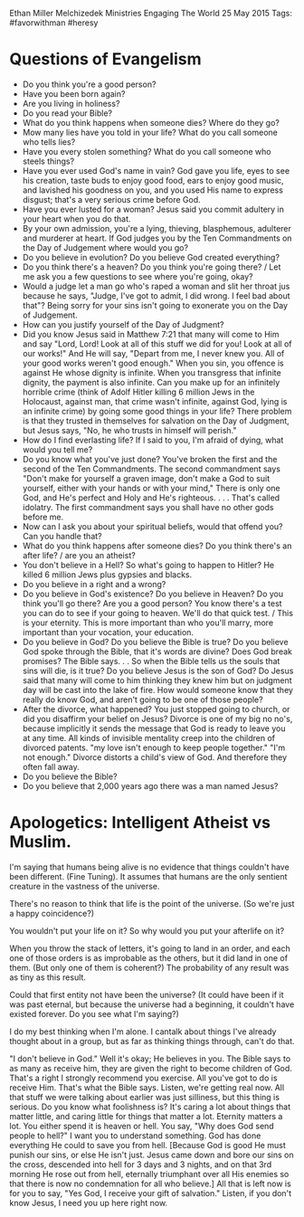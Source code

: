 Ethan Miller
Melchizedek Ministries
Engaging The World
25 May 2015
Tags: #favorwithman #heresy

# Questions of Evangelism

* Do you think you're a good person?
* Have you been born again?
* Are you living in holiness?
* Do you read your Bible?
* What do you think happens when someone dies? Where do they go?
* Mow many lies have you told in your life? What do you call someone who tells lies?
* Have you every stolen something? What do you call someone who steels things?
* Have you ever used God's name in vain? God gave you life, eyes to see his creation, taste buds to enjoy good food, ears to enjoy good music, and lavished his goodness on you, and you used His name to express disgust; that's a very serious crime before God.
* Have you ever lusted for a woman? Jesus said you commit adultery in your heart when you do that.
* By your own admission, you're a lying, thieving, blasphemous, adulterer and murderer at heart. If God judges you by the Ten Commandments on the Day of Judgement where would you go?
* Do you believe in evolution? Do you believe God created everything?
* Do you think there's a heaven? Do you think you're going there? / Let me ask you a few questions to see where you're going, okay?
* Would a judge let a man go who's raped a woman and slit her throat jus because he says, "Judge, I've got to admit, I did wrong. I feel bad about that"? Being sorry for your sins isn't going to exonerate you on the Day of Judgement.
* How can you justify yourself of the Day of Judgment?
* Did you know Jesus said in Matthew 7:21 that many will come to Him and say "Lord, Lord! Look at all of this stuff we did for you! Look at all of our works!" And He will say, "Depart from me, I never knew you. All of your good works weren't good enough." When you sin, you offence is against He whose dignity is infinite. When you transgress that infinite dignity, the payment is also infinite. Can you make up for an infinitely horrible crime (think of Adolf Hitler killing 6 million Jews in the Holocaust, against man, that crime wasn't infinite, against God, lying is an infinite crime) by going some good things in your life? There problem is that they trusted in themselves for salvation on the Day of Judgment, but Jesus says, "No, he who trusts in himself will perish."
* How do I find everlasting life? If I said to you, I'm afraid of dying, what would you tell me?
* Do you know what you've just done? You've broken the first and the second of the Ten Commandments. The second commandment says "Don't make for yourself a graven image, don't make a God to suit yourself, either with your hands or with your mind," There is only one God, and He's perfect and Holy and He's righteous. . . . That's called idolatry. The first commandment says you shall have no other gods before me.
* Now can I ask you about your spiritual beliefs, would that offend you? Can you handle that?
* What do you think happens after someone dies? Do you think there's an after life? / are you an atheist?
* You don't believe in a Hell? So what's going to happen to Hitler? He killed 6 million Jews plus gypsies and blacks.
* Do you believe in a right and a wrong?
* Do you believe in God's existence? Do you believe in Heaven? Do you think you'll go there? Are you a good person? You know there's a test you can do to see if your going to heaven. We'll do that quick test. / This is your eternity. This is more important than who you'll marry, more important than your vocation, your education.
* Do you believe in God? Do you believe the Bible is true? Do you believe God spoke through the Bible, that it's words are divine? Does God break promises? The Bible says. . . So when the Bible tells us the souls that sins will die, is it true? Do you believe Jesus is the son of God? Do Jesus said that many will come to him thinking they knew him but on judgment day will be cast into the lake of fire. How would someone know that they really do know God, and aren't going to be one of those people?
* After the divorce, what happened? You just stopped going to church, or did you disaffirm your belief on Jesus? Divorce is one of my big no no's, because implicitly it sends the message that God is ready to leave you at any time. All kinds of invisible mentality creep into the children of divorced patents. "my love isn't enough to keep people together." "I'm not enough." Divorce distorts a child's view of God. And therefore they often fall away.
* Do you believe the Bible?
* Do you believe that 2,000 years ago there was a man named Jesus?

# Apologetics: Intelligent Atheist vs Muslim.

I'm saying that humans being alive is no evidence that things couldn't have been different. (Fine Tuning). It assumes that humans are the only sentient creature in the vastness of the universe.

There's no reason to think that life is the point of the universe. (So we're just a happy coincidence?)

You wouldn't put your life on it? So why would you put your afterlife on it?

When you throw the stack of letters, it's going to land in an order, and each one of those orders is as improbable as the others, but it did land in one of them. (But only one of them is coherent?) The probability of any result was as tiny as this result.

Could that first entity not have been the universe? (It could have been if it was past eternal, but because the universe had a beginning, it couldn't have existed forever. Do you see what I'm saying?)

I do my best thinking when I'm alone. I cantalk about things I've already thought about in a group, but as far as thinking things through, can't do that.

"I don't believe in God." Well it's okay; He believes in you. The Bible says to as many as receive him, they are given the right to become children of God. That's a right I strongly recommend you exercise. All you've got to do is receive Him. That's what the Bible says. Listen, we're getting real now. All that stuff we were talking about earlier was just silliness, but this thing is serious. Do you know what foolishness is? It's caring a lot about things that matter little, and caring little for things that matter a lot. Eternity matters a lot. You either spend it is heaven or hell. You say, "Why does God send people to hell?" I want you to understand something. God has done everything He could to save you from hell. \[Because God is good He must punish our sins, or else He isn't just. Jesus came down and bore our sins on the cross, descended into hell for 3 days and 3 nights, and on that 3rd morning He rose out from hell, eternally triumphant over all His enemies so that there is now no condemnation for all who believe.\] All that is left now is for you to say, "Yes God, I receive your gift of salvation." Listen, if you don't know Jesus, I need you up here right now.